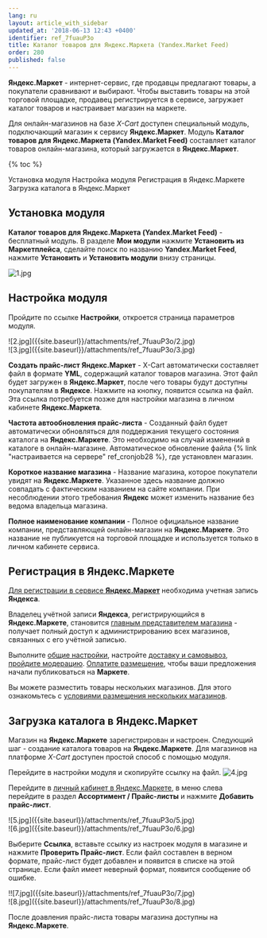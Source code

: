 ```yaml
---
lang: ru
layout: article_with_sidebar
updated_at: '2018-06-13 12:43 +0400'
identifier: ref_7fuauP3o
title: Каталог товаров для Яндекс.Маркета (Yandex.Market Feed)
order: 280
published: false
---
```

**Яндекс.Маркет** - интернет-сервис, где продавцы предлагают товары, а покупатели сравнивают и выбирают. Чтобы выставить товары на этой торговой площадке, продавец регистрируется в сервисе, загружает каталог товаров и настраивает магазин на маркете.

Для онлайн-магазинов на базе _Х-Сart_ доступен специальный модуль, подключающий магазин к сервису **Яндекс.Маркет**. Модуль **Каталог товаров для Яндекс.Маркета (Yandex.Market Feed)** составляет каталог товаров онлайн-магазина, который загружается в **Яндекс.Маркет**.

{% toc %}

Установка модуля
Настройка модуля
Регистрация в Яндекс.Маркете
Загрузка каталога в Яндекс.Маркет

## Установка модуля

**Каталог товаров для Яндекс.Маркета (Yandex.Market Feed)** - бесплатный модуль. В разделе **Мои модули** нажмите **Установить из Маркетплейса**, сделайте поиск по названию **Yandex.Market Feed**, нажмите **Установить** и **Установить модули** внизу страницы.

![1.jpg]({{site.baseurl}}/attachments/ref_7fuauP3o/1.jpg)


## Настройка модуля

Пройдите по ссылке **Настройки**, откроется страница параметров модуля.

<div class="ui stackable two column grid">
  <div class="column" markdown="span">![2.jpg]({{site.baseurl}}/attachments/ref_7fuauP3o/2.jpg)
</div>
  <div class="column" markdown="span">![3.jpg]({{site.baseurl}}/attachments/ref_7fuauP3o/3.jpg)
</div>
</div>

**Создать прайс-лист Яндекс.Маркет** - X-Cart автоматически составляет файл в формате **YML**, содержащий каталог товаров магазина. Этот файл будет загружен в **Яндекс.Маркет**, после чего товары будут доступны покупателям в **Яндексе**. Нажмите на кнопку, появится ссылка на файл. Эта ссылка потребуется позже для настройки магазина в личном кабинете **Яндекс.Маркета**.

**Частота автообновления прайс-листа** - Созданный файл будет автоматически обновляться для поддержания текущего состояния каталога на **Яндекс.Маркете**. Это необходимо на случай изменений в каталоге в онлайн-магазине. Автоматическое обновление файла {% link "настраивается на сервере" ref_cronjob28 %}, где установлен магазин.

**Короткое название магазина** - Название магазина, которое покупатели увидят на **Яндекс.Маркете**. Указанное здесь название должно совпадать с фактическим названием на сайте компании. При несоблюдении этого требования **Яндекс** может изменить название без ведома владельца магазина.

**Полное наименование компании** - Полное официальное название компании, представляющей онлайн-магазин на **Яндекс.Маркете**. Это название не публикуется на торговой площадке и используется только в личном кабинете сервиса.

## Регистрация в Яндекс.Маркете

[Для регистрации в сервисе **Яндекс.Маркет**](https://yandex.ru/support/partnermarket/registration/authorization.html "Каталог товаров для Яндекс.Маркета (Yandex.Market Feed)") необходима учетная запись **Яндекса**. 

Владелец учётной записи **Яндекса**, регистрирующийся в **Яндекс.Маркете**, становится [главным представителем магазина](https://yandex.ru/support/partnermarket/accesses/roles.html#roles-description__representative "Каталог товаров для Яндекс.Маркета (Yandex.Market Feed)") - получает полный доступ к администрированию всех магазинов, связанных с его учётной записью. 

Выполните [общие настройки](https://yandex.ru/support/partnermarket/registration/settings.html "Каталог товаров для Яндекс.Маркета (Yandex.Market Feed)"), настройте [доставку и самовывоз](https://yandex.ru/support/partnermarket/settings/delivery.html "Каталог товаров для Яндекс.Маркета (Yandex.Market Feed)"), [пройдите модерацию](https://yandex.ru/support/partnermarket/registration/check-shop.html "Каталог товаров для Яндекс.Маркета (Yandex.Market Feed)"). [Оплатите размещение](https://yandex.ru/support/partnermarket/registration/payment.html "Каталог товаров для Яндекс.Маркета (Yandex.Market Feed)"), чтобы ваши предложения начали публиковаться на **Маркете**.

Вы можете разместить товары нескольких магазинов. Для этого ознакомьтесь с [условиями размещения нескольких магазинов](https://yandex.ru/support/partnermarket/registration/many-shops.html#many-shops "Каталог товаров для Яндекс.Маркета (Yandex.Market Feed)").

## Загрузка каталога в Яндекс.Маркет

Магазин на **Яндекс.Маркете** зарегистрирован и настроен. Следующий шаг - создание каталога товаров на **Яндекс.Маркете**. Для магазинов на платформе _X-Cart_ доступен простой способ с помощью модуля.

Перейдите в настройки модуля и скопируйте ссылку на файл.
![4.jpg]({{site.baseurl}}/attachments/ref_7fuauP3o/4.jpg)

Перейдите в [личный кабинет в Яндекс.Маркете](https://partner.market.yandex.ru "Каталог товаров для Яндекс.Маркета (Yandex.Market Feed)"), в меню слева перейдите в раздел **Ассортимент / Прайс-листы** и нажмите **Добавить прайс-лист**. 

<div class="ui stackable two column grid">
  <div class="column" markdown="span">![5.jpg]({{site.baseurl}}/attachments/ref_7fuauP3o/5.jpg)
</div>
  <div class="column" markdown="span">![6.jpg]({{site.baseurl}}/attachments/ref_7fuauP3o/6.jpg)
</div>
</div>

Выберите **Ссылка**, вставьте ссылку из настроек модуля в магазине и нажмите **Проверить Прайс-лист**. Если файл составлен в верном формате, прайс-лист будет добавлен и появится в списке на этой странице. Если файл имеет неверный формат, появится сообщение об ошибке.

<div class="ui stackable two column grid">
  <div class="column" markdown="span">!![7.jpg]({{site.baseurl}}/attachments/ref_7fuauP3o/7.jpg)
</div>
  <div class="column" markdown="span">![8.jpg]({{site.baseurl}}/attachments/ref_7fuauP3o/8.jpg)
</div>
</div>

После доавления прайс-листа товары магазина доступны на **Яндекс.Маркете**.
